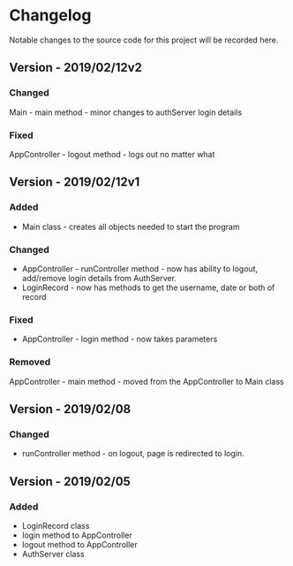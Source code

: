 # Changelog

Notable changes to the source code for this project will be recorded here. 

## Version - 2019/02/12v2

### Changed
Main - main method - minor changes to authServer login details

### Fixed
AppController - logout method - logs out no matter what



## Version - 2019/02/12v1

### Added
* Main class - creates all objects needed to start the program
### Changed
* AppController - runController method - now has ability to logout, add/remove login details from AuthServer.
* LoginRecord - now has methods to get the username, date or both of record
### Fixed
* AppController - login method - now takes parameters
### Removed
AppController - main method - moved from the AppController to Main class



## Version - 2019/02/08

### Changed
* runController method - on logout, page is redirected to login.



## Version - 2019/02/05

### Added
* LoginRecord class
* login method to AppController
* logout method to AppController
* AuthServer class